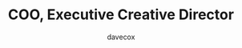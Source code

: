 ---
layout: default
image: dave.jpg
name: Dave Cox
author: davecox
title: COO, Executive Creative Director
order: 2

social:
  - account: instagram
    username: davecox
  - account: twitter
    username: davecox  
    
---